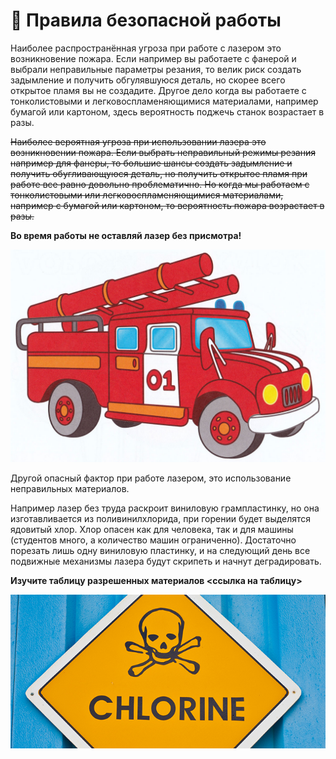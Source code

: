 # 📔 Правила безопасной работы

Наиболее распространённая угроза при работе с лазером это возникновение пожара. Если например вы работаете с фанерой и выбрали неправильные параметры резания, то велик риск создать задымление и получить обгулявшуюся деталь, но скорее всего открытое пламя вы не создадите. Другое дело когда вы работаете с тонколистовыми и легковоспламеняющимися материалами, например бумагой или картоном, здесь вероятность поджечь станок возрастает в разы.



~~Наиболее вероятная угроза при использовании лазера это возникновении пожара. Если выбрать неправильный режимы резания например для фанеры, то большие шансы создать задымление и получить обугливающуюся деталь, но получить открытое пламя при работе все равно довольно проблематично. Но когда мы работаем с тонколистовыми или легковоспламеняющимися  материалами, например с бумагой или картоном, то вероятность пожара возрастает в разы.~~



**Во время работы не оставляй лазер без присмотра!**

![](.gitbook/assets/2819.jpg)

&#x20;

Другой опасный фактор при работе лазером, это использование неправильных материалов.

Например лазер без труда раскроит виниловую грампластинку, но она изготавливается из поливинилхлорида, при горении будет выделятся ядовитый хлор. Хлор опасен как для человека, так и для машины (студентов много, а количество машин ограниченно). Достаточно порезать лишь одну виниловую пластинку, и на следующий день все подвижные механизмы лазера будут скрипеть и начнут деградировать.

**Изучите таблицу разрешенных материалов <ссылка на таблицу>**

![](<.gitbook/assets/image (1).png>)
